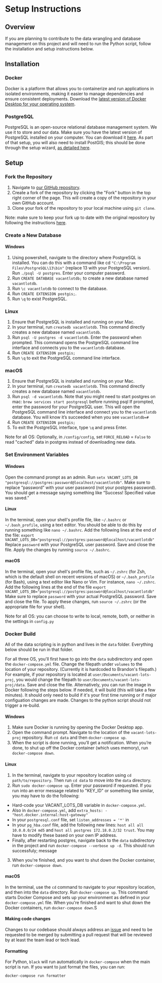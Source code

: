 # Setup Instructions

## Overview

If you are planning to contribute to the data wrangling and database management on this project and will need to run the Python script, follow the installation and setup instructions below.

## Installation

### Docker

Docker is a platform that allows you to containerize and run applications in isolated environments, making it easier to manage dependencies and ensure consistent deployments. Download the [latest version of Docker Desktop for your operating system](https://www.docker.com/products/docker-desktop/).

### PostgreSQL

PostgreSQL is an open-source relational database management system. We use it to store and our data. Make sure you have the latest version of PostgreSQL installed on your computer. You can download it [here](https://www.postgresql.org/download/). As part of that setup, you will also need to install PostGIS; this should be done through the setup wizard, [as detailed here](https://postgis.net/workshops/postgis-intro/installation.html).

## Setup

### Fork the Repository

1. Navigate to [our GitHub repository](https://github.com/CodeForPhilly/vacant-lots-proj).
2. Create a fork of the repository by clicking the "Fork" button in the top right corner of the page. This will create a copy of the repository in your own GitHub account.
2. Clone your fork of the repository to your local machine using `git clone`.

Note: make sure to keep your fork up to date with the original repository by following the instructions [here](https://docs.github.com/en/get-started/quickstart/fork-a-repo#keep-your-fork-synced).

### Create a New Database

#### Windows

1. Using powershell, navigate to the directory where PostgreSQL is installed. You can do this with a command like cd `"C:\Program Files\PostgreSQL\13\bin"` (replace 13 with your PostgreSQL version). Run `./psql -U postgres`. Enter your computer password.
2. Run `CREATE DATABASE vacantlotdb;` to create a new database named `vacantlotdb`.
3. Run `\c vacantlotdb` to connect to the database.
4. Run `CREATE EXTENSION postgis;`.
5. Run `\q` to exist PostgreSQL.

### Linux

1. Ensure that PostgreSQL is installed and running on your Mac.
2. In your terminal, run `createdb vacantlotdb`. This command directly creates a new database named `vacantlotdb`.
3. Run `psql -U postgres -d vacantlotdb`. Enter the password when prompted. This command opens the PostgreSQL command line interface and connects you to the `vacantlotdb` database.
4. Run `CREATE EXTENSION postgis;`
5. Run `\q` to exit the PostgreSQL command line interface.

### macOS

1. Ensure that PostgreSQL is installed and running on your Mac.
2. In your terminal, run `createdb vacantlotdb`. This command directly creates a new database named `vacantlotdb`.
3. Run `psql -d vacantlotdb`. Note that you might need to start postgres on mac: `brew services start postgresql` before running psql If prompted, enter the password for your PostgreSQL user. This will open the PostgreSQL command line interface and connect you to the `vacantlotdb` database. You will know it’s succeeded when you see `vacantlotdb=#`
4. Run `CREATE EXTENSION postgis;`
5. To exit the PostgreSQL interface, type `\q` and press Enter.

Note for all OS: Optionally, in `/config/config`, set `FORCE_RELOAD` = `False` to read "cached" data in postgres instead of downloading new data.

### Set Environment Variables

#### Windows

Open the command prompt as an admin. Run `setx VACANT_LOTS_DB "postgresql://postgres:password@localhost/vacantlotdb"`. Make sure to replace “password” with your user password (not your postgres password). You should get a message saying something like “Success! Specified value was saved.”

#### Linux

In the terminal, open your shell's profile file, like `~/.bashrc` or `~/.bash_profile`, using a text editor. You should be able to do this by running something like `nano ~/.bashrc`. Add the following lines at the end of the file:
`export VACANT_LOTS_DB="postgresql://postgres:password@localhost/vacantlotdb"`
Replace `password` with your PostgreSQL user password. Save and close the file. Apply the changes by running `source ~/.bashrc`.

#### macOS

In the terminal, open your shell's profile file, such as `~/.zshrc` (for Zsh, which is the default shell on recent versions of macOS) or `~/.bash_profile` (for Bash), using a text editor like Nano or Vim. For instance, `nano ~/.zshrc`. Add the following lines at the end of the file
`export VACANT_LOTS_DB="postgresql://postgres:password@localhost/vacantlotdb"`
Make sure to replace `password` with your actual PostgreSQL password. Save and close the file. To apply these changes, run `source ~/.zshrc` (or the appropriate file for your shell).

Note for all OS: you can choose to write to local, remote, both, or neither in the settings in `config.py`

### Docker Build

All of the data scripting is in python and lives in the `data` folder. Everything below should be run in that folder.

For all three OS, you'll first have to go into the `data` subdirectory and open the `docker-compose.yml` file. Change the filepath under `volumes` to the location of your repository. (Currently it is hardcoded to Brandon's filepath.)
For example, if your repository is located at `user/Documents/vacant-lots-proj`, you would change the filepath to `user/Documents/vacant-lots-proj/data`. Save and close the file. Alternatively, you can run the image in Docker following the steps below. If needed, it will build (this will take a few minutes). It should only need to build if it's your first time running or if major configuation changes are made. Changes to the python script should not trigger a re-build.

#### Windows

1. Make sure Docker is running by opening the Docker Desktop app.
2. Open the command prompt. Navigate to the location of the `vacant-lots-proj` repository. Run `cd data` and then `docker-compose up`.
3. When the script is done running, you’ll get a notification. When you’re done, to shut up off the Docker container (which uses memory), run `docker-compose down`.

#### Linux

1. In the terminal, navigate to your repository location using `cd path/to/repository`. Then run `cd data` to move into the `data` directory.
2. Run `sudo docker-compose up`. Enter your password if requested. If you run into an error message related to "KEY_ID" or something like similar, you may have to do the following:

- Hard-code your VACANT_LOTS_DB variable in `docker-compose.yml`.
- Also in `docker-compose.yml`, add `extra_hosts: -"host.docker.internal:host-gateway"`
- In your `postgresql.conf` file, set `listen_addresses = '*'` in
- In your `pg_hba.conf` file, add the following new lines: `host all all 10.0.0.0/24 md5` and `host all postgres 172.18.0.2/32 trust`. You may have to modify these based on your own IP address.
- Finally, after restarting postgres, navigate back to the `data` subdirectory in the project and run `docker-compose --verbose up -d`. This should run successfuly; message

3. When you're finished, and you want to shut down the Docker container, run `docker-compose down`.

#### macOS

In the terminal, use the `cd` command to navigate to your repository location, and then into the `data` directory. Run `docker-compose up`. This command starts Docker Compose and sets up your environment as defined in your `docker-compose.yml` file. When you're finished and want to shut down the Docker containers, run `docker-compose down`.S


#### Making code changes

Changes to our codebase should always address an [issue](https://github.com/CodeForPhilly/vacant-lots-proj/issues) and need to be requested to be merged by submitting a pull request that will be reviewed by at least the team lead or tech lead.

#### Formatting

For Python, `black` will run automatically in `docker-compose` when the main script is run. If you want to just format the files, you can run:

```
docker-compose run formatter
```